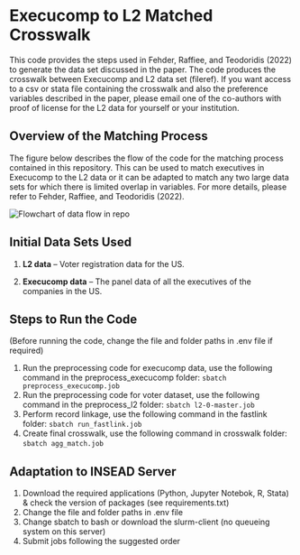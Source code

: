 # Execucomp to L2 Matched Crosswalk

This code provides the steps used in Fehder, Raffiee, and Teodoridis (2022) to generate the data set discussed in the paper. The code produces the crosswalk between Execucomp and L2 data set (fileref). If you want access to a csv or stata file containing the crosswalk and also the preference variables described in the paper, please email one of the co-authors with proof of license for the L2 data for yourself or your institution. 

## Overview of the Matching Process ##

The figure below describes the flow of the code for the matching process contained in this repository. This can be used to match executives in Execucomp to the L2 data or it can be adapted to match any two large data sets for which there is limited overlap in variables. For more details, please refer to Fehder, Raffiee, and Teodoridis (2022).

![Flowchart of data flow in repo](https://github.com/ideology-innovation/frt_2021b/blob/main/MatchingFlowchart.jpg)

## Initial Data Sets Used ## 

1. **L2 data** – Voter registration data for the US.

2. **Execucomp data** – The panel data of all the executives of the companies in the US.

## Steps to Run the Code ##

(Before running the code, change the file and folder paths in .env file if required)

1. Run the preprocessing code for execucomp data, use the following command in the preprocess_execucomp folder:  ```sbatch preprocess_execucomp.job```
2. Run the preprocessing code for voter dataset, use the following command in the preprocess_l2 folder: ```sbatch l2-0-master.job```
3. Perform record linkage, use the following command in the fastlink folder: ```sbatch run_fastlink.job```
4. Create final crosswalk, use the following command in crosswalk folder: ```sbatch agg_match.job```

## Adaptation to INSEAD Server

1. Download the required applications (Python, Jupyter Notebok, R, Stata) & check the version of packages (see requirements.txt)
2. Change the file and folder paths in .env file
3. Change sbatch to bash or download the slurm-client (no queueing system on this server)
4. Submit jobs following the suggested order

